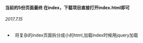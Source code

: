 ####   当前的5份页面最终 在index，下载项目直接打开index.html即可

######  2017.7.15
*   将复杂的index页面拆分成小的html,加载index时候用jquery加载

